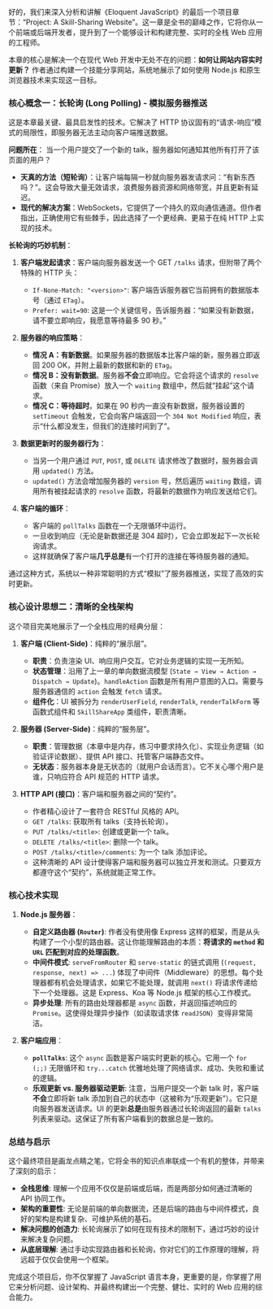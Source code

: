 好的，我们来深入分析和讲解《Eloquent JavaScript》的最后一个项目章节：“Project: A Skill-Sharing Website”。这一章是全书的巅峰之作，它将你从一个前端或后端开发者，提升到了一个能够设计和构建完整、实时的全栈 Web 应用的工程师。

本章的核心是解决一个在现代 Web 开发中无处不在的问题：**如何让网站内容实时更新？** 作者通过构建一个技能分享网站，系统地展示了如何使用 Node.js 和原生浏览器技术来实现这一目标。

### 核心概念一：长轮询 (Long Polling) - 模拟服务器推送

这是本章最关键、最具启发性的技术。它解决了 HTTP 协议固有的“请求-响应”模式的局限性，即服务器无法主动向客户端推送数据。

**问题所在**：
当一个用户提交了一个新的 talk，服务器如何通知其他所有打开了该页面的用户？

- **天真的方法（短轮询）**：让客户端每隔一秒就向服务器发请求问：“有新东西吗？”。这会导致大量无效请求，浪费服务器资源和网络带宽，并且更新有延迟。
- **现代的解决方案**：WebSockets，它提供了一个持久的双向通信通道。但作者指出，正确使用它有些棘手，因此选择了一个更经典、更易于在纯 HTTP 上实现的技术。

**长轮询的巧妙机制**：

1.  **客户端发起请求**：客户端向服务器发送一个 GET `/talks` 请求，但附带了两个特殊的 HTTP 头：

    - `If-None-Match: "<version>"`: 客户端告诉服务器它当前拥有的数据版本号（通过 `ETag`）。
    - `Prefer: wait=90`: 这是一个关键信号，告诉服务器：“如果没有新数据，请不要立即响应，我愿意等待最多 90 秒。”

2.  **服务器的响应策略**：

    - **情况 A：有新数据**。如果服务器的数据版本比客户端的新，服务器立即返回 200 OK，并附上最新的数据和新的 `ETag`。
    - **情况 B：没有新数据**。服务器**不会**立即响应。它会将这个请求的 `resolve` 函数（来自 Promise）放入一个 `waiting` 数组中，然后就“挂起”这个请求。
    - **情况 C：等待超时**。如果在 90 秒内一直没有新数据，服务器设置的 `setTimeout` 会触发，它会向客户端返回一个 `304 Not Modified` 响应，表示“什么都没发生，但我们的连接时间到了”。

3.  **数据更新时的服务器行为**：

    - 当另一个用户通过 `PUT`, `POST`, 或 `DELETE` 请求修改了数据时，服务器会调用 `updated()` 方法。
    - `updated()` 方法会增加服务器的 `version` 号，然后遍历 `waiting` 数组，调用所有被挂起请求的 `resolve` 函数，将最新的数据作为响应发送给它们。

4.  **客户端的循环**：
    - 客户端的 `pollTalks` 函数在一个无限循环中运行。
    - 一旦收到响应（无论是新数据还是 304 超时），它会立即发起下一次长轮询请求。
    - 这样就确保了客户端**几乎总是**有一个打开的连接在等待服务器的通知。

通过这种方式，系统以一种非常聪明的方式“模拟”了服务器推送，实现了高效的实时更新。

### 核心设计思想二：清晰的全栈架构

这个项目完美地展示了一个全栈应用的经典分层：

1.  **客户端 (Client-Side)**：纯粹的“展示层”。

    - **职责**：负责渲染 UI、响应用户交互。它对业务逻辑的实现一无所知。
    - **状态管理**：沿用了上一章的单向数据流模型 (`State → View → Action → Dispatch → Update`)。`handleAction` 函数是所有用户意图的入口。需要与服务器通信的 `action` 会触发 `fetch` 请求。
    - **组件化**：UI 被拆分为 `renderUserField`, `renderTalk`, `renderTalkForm` 等函数式组件和 `SkillShareApp` 类组件，职责清晰。

2.  **服务器 (Server-Side)**：纯粹的“服务层”。

    - **职责**：管理数据（本章中是内存，练习中要求持久化）、实现业务逻辑（如验证评论数据）、提供 API 接口、托管客户端静态文件。
    - **无状态**：服务器本身是无状态的（就用户会话而言）。它不关心哪个用户是谁，只响应符合 API 规范的 HTTP 请求。

3.  **HTTP API (接口)**：客户端和服务器之间的“契约”。
    - 作者精心设计了一套符合 RESTful 风格的 API。
    - `GET /talks`: 获取所有 talks（支持长轮询）。
    - `PUT /talks/<title>`: 创建或更新一个 talk。
    - `DELETE /talks/<title>`: 删除一个 talk。
    - `POST /talks/<title>/comments`: 为一个 talk 添加评论。
    - 这种清晰的 API 设计使得客户端和服务器可以独立开发和测试。只要双方都遵守这个“契约”，系统就能正常工作。

### 核心技术实现

1.  **Node.js 服务器**：

    - **自定义路由器 (`Router`)**: 作者没有使用像 Express 这样的框架，而是从头构建了一个小型的路由器。这让你能理解路由的本质：**将请求的 `method` 和 `URL` 匹配到对应的处理函数**。
    - **中间件模式**: `serveFromRouter` 和 `serve-static` 的链式调用 (`(request, response, next) => ...`) 体现了中间件（Middleware）的思想。每个处理器都有机会处理请求，如果它不能处理，就调用 `next()` 将请求传递给下一个处理器。这是 Express、Koa 等 Node.js 框架的核心工作模式。
    - **异步处理**: 所有的路由处理器都是 `async` 函数，并返回描述响应的 `Promise`。这使得处理异步操作（如读取请求体 `readJSON`）变得非常简洁。

2.  **客户端应用**：
    - **`pollTalks`**: 这个 `async` 函数是客户端实时更新的核心。它用一个 `for (;;)` 无限循环和 `try...catch` 优雅地处理了网络请求、成功、失败和重试的逻辑。
    - **乐观更新 vs. 服务器驱动更新**: 注意，当用户提交一个新 talk 时，客户端**不会**立即将新 talk 添加到自己的状态中（这被称为“乐观更新”）。它只是向服务器发送请求。UI 的更新**总是**由服务器通过长轮询返回的最新 `talks` 列表来驱动。这保证了所有客户端看到的数据总是一致的。

### 总结与启示

这个最终项目是画龙点睛之笔，它将全书的知识点串联成一个有机的整体，并带来了深刻的启示：

- **全栈思维**: 理解一个应用不仅仅是前端或后端，而是两部分如何通过清晰的 API 协同工作。
- **架构的重要性**: 无论是前端的单向数据流，还是后端的路由与中间件模式，良好的架构是构建复杂、可维护系统的基石。
- **解决问题的创造力**: 长轮询展示了如何在现有技术的限制下，通过巧妙的设计来解决复杂问题。
- **从底层理解**: 通过手动实现路由器和长轮询，你对它们的工作原理的理解，将远超于仅仅会使用一个框架。

完成这个项目后，你不仅掌握了 JavaScript 语言本身，更重要的是，你掌握了用它来分析问题、设计架构、并最终构建出一个完整、健壮、实时的 Web 应用的综合能力。
